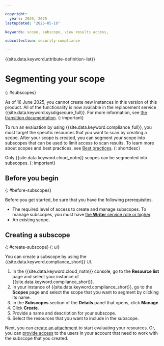 ```yaml
---

copyright:
  years: 2020, 2025
lastupdated: "2025-05-16"

keywords: scope, subscope, view results access, 

subcollection: security-compliance

---
```


{{site.data.keyword.attribute-definition-list}}


# Segmenting your scope
{: #subscopes}


As of 16 June 2025, you cannot create new instances in this version of this product. All of the functionality is now available in the replacement service {{site.data.keyword.sysdigsecure_full}}. For more information, see [the transition documentation](/docs/security-compliance?topic=security-compliance-scc-transition). 
{: important}


To run an evaluation by using {{site.data.keyword.compliance_full}}, you must target the specific resources that you want to scan by creating a scope. After your scope is created, you can segment your scope into subscopes that can be used to limit access to scan results. To learn more about scopes and best practices, see [Best practices](/docs/security-compliance?topic=security-compliance-best-practices).
{: shortdesc}

Only {{site.data.keyword.cloud_notm}} scopes can be segmented into subscopes.
{: important}

## Before you begin
{: #before-subscopes}

Before you get started, be sure that you have the following prerequisites.

* The required level of access to create and manage subscopes. To manage subscopes, you must have [the **Writer** service role or higher](/docs/security-compliance?topic=security-compliance-access-management).
* An existing scope.


## Creating a subscope
{: #create-subscope}
{: ui}

You can create a subscope by using the {{site.data.keyword.compliance_short}} UI.

1. In the {{site.data.keyword.cloud_notm}} console, go to the **Resource list** page and select your instance of {{site.data.keyword.compliance_short}}.
2. In your instance of {{site.data.keyword.compliance_short}}, go to the **Scopes** page and select the scope that you want to segment by clicking its name.
3. In the **Subscopes** section of the **Details** panel that opens, click **Manage**
4. Click **Create**.
5. Provide a name and description for your subscope.
6. Select the resources that you want to include in the subscope.


Next, you can [create an attachment](/docs/security-compliance?topic=security-compliance-attachments) to start evaluating your resources. Or, you can [provide access](/docs/security-compliance?topic=security-compliance-access-management) to the users in your account that need to work with the subscope that you created.
